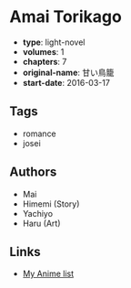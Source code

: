 # Amai Torikago

-   **type**: light-novel
-   **volumes**: 1
-   **chapters**: 7
-   **original-name**: 甘い鳥籠
-   **start-date**: 2016-03-17

## Tags

-   romance
-   josei

## Authors

-   Mai
-   Himemi (Story)
-   Yachiyo
-   Haru (Art)

## Links

-   [My Anime list](https://myanimelist.net/manga/104819/Amai_Torikago)
